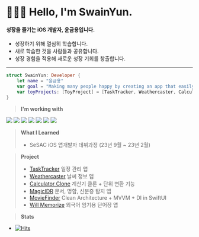 # 🧑🏻‍💻 Hello, I'm SwainYun.

#### 성장을 즐기는 iOS 개발자, 윤금용입니다.
* 성장하기 위해 열심히 학습합니다.
* 새로 학습한 것을 사람들과 공유합니다.
* 성장 경험을 적용해 새로운 성장 기회를 창출합니다.
---------------------------------------------------------------------
```Swift
struct SwainYun: Developer {
    let name = "윤금용"
    var goal = "Making many people happy by creating an app that easily solves difficult things in real life"
    var toyProjects: [ToyProject] = [TaskTracker, Weathercaster, CalculatorClone, MagicIDR, MovieFinder]
}
```
> **I'm working with**
  <p>
    <a href="https://developer.apple.com/swift/" target="_blank"><img src="https://img.shields.io/badge/Swift-F05138?style=flat&logo=Swift&logoColor=white"></a>
    <a href="https://www.apple.com/kr/ios/" target="_blank"><img src="https://img.shields.io/badge/iOS-181717?style=flat&logo=Apple&logoColor=Black"/></a>
    <a href="https://www.apple.com/kr/ios/" target="_blank"><img src="https://img.shields.io/badge/UIKit-c4b50e?style=flat&logo=UIKit&logoColor=white"/></a>
    <a href="https://www.apple.com/kr/ios/" target="_blank"><img src="https://img.shields.io/badge/SwiftUI-000000?style=flat&logo=Swift&logoColor=blue"/></a>
    <a href="https://iterm2.com" target="_blank"><img src="https://img.shields.io/badge/iTerm2-000000?style=flat&logo=iTerm2&logoColor=white"></a>
    <a href="https://git-scm.com" target="_blank"><img src="https://img.shields.io/badge/Git-F05032?style=flat&logo=Git&logoColor=white"></a>
    <a href="https://developer.apple.com/kr/xcode/" target="_blank"><img src="https://img.shields.io/badge/Xcode-147EFB?style=flat&logo=Xcode&logoColor=white"></a>
  </p>

> **What I Learned**
> * SeSAC iOS 앱개발자 데뷔과정 (23년 9월 ~ 23년 2월)

> **Project**
> * [TaskTracker](https://github.com/Remaked-Swain/TaskTracker.git) 일정 관리 앱
> * [Weathercaster](https://github.com/Remaked-Swain/Weathercaster.git) 날씨 정보 앱
> * [Calculator Clone](https://github.com/Remaked-Swain/CalculatorClone.git) 계산기 클론 + 단위 변환 기능
> * [MagicIDR](https://github.com/Remaked-Swain/OpticalCharacterRecognitionApp.git) 문서, 명함, 신분증 탐지 앱
> * [MovieFinder](https://github.com/Remaked-Swain/MovieFinder.git) Clean Architecture + MVVM + DI in SwiftUI
> * [Will Memorize](https://github.com/Remaked-Swain/Vocabulary) 외국어 암기용 단어장 앱

> **Stats**
* [![Hits](https://hits.seeyoufarm.com/api/count/incr/badge.svg?url=https%3A%2F%2Fgithub.com%2FRemaked-Swain&count_bg=%23FB0000&title_bg=%23555555&icon=apple.svg&icon_color=%23FFFFFF&title=Visits&edge_flat=true)](https://hits.seeyoufarm.com)
